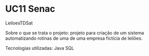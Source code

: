 # UC11 Senac
 
LeiloesTDSat

Sobre o que se trata o projeto:
projeto para criação de um sistema automatizando rotinas de uma de uma empresa fictícia de leilões.

Tecnologias utilizadas:
Java 
SQL
